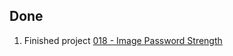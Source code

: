 ## Done
1. Finished project [018 - Image Password Strength](../Projects/018%20-%20Image%20Password%20Strength)